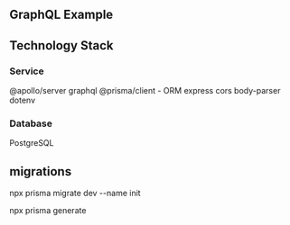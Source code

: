 ## GraphQL Example


## Technology Stack


### Service 

@apollo/server 
graphql 
@prisma/client - ORM
express 
cors
body-parser
dotenv

### Database
 PostgreSQL

## migrations

npx prisma migrate dev --name init

npx prisma generate

